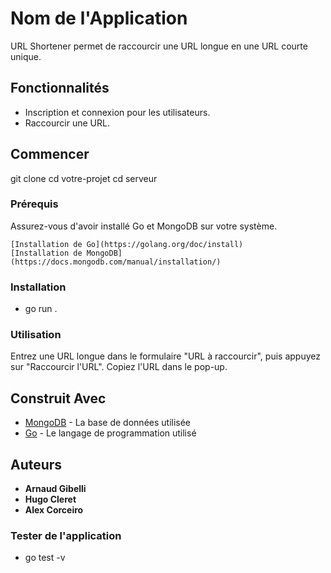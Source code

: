 # Nom de l'Application

URL Shortener permet de raccourcir une URL longue en une URL courte unique.

## Fonctionnalités

- Inscription et connexion pour les utilisateurs.
- Raccourcir une URL.

## Commencer

git clone
cd votre-projet
cd serveur

### Prérequis

Assurez-vous d'avoir installé Go et MongoDB sur votre système.

```
[Installation de Go](https://golang.org/doc/install)
[Installation de MongoDB](https://docs.mongodb.com/manual/installation/)
```

### Installation

- go run .

### Utilisation

Entrez une URL longue dans le formulaire "URL à raccourcir", puis appuyez sur "Raccourcir l'URL". Copiez l'URL dans le pop-up.

## Construit Avec

- [MongoDB](https://www.mongodb.com/) - La base de données utilisée
- [Go](https://golang.org/) - Le langage de programmation utilisé

## Auteurs

- **Arnaud Gibelli**
- **Hugo Cleret**
- **Alex Corceiro**

### Tester de l'application

- go test -v
